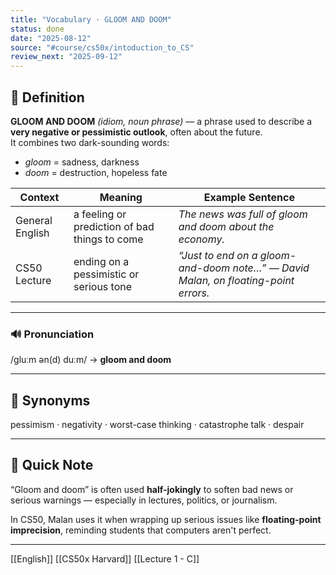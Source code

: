```yaml
---
title: "Vocabulary · GLOOM AND DOOM"
status: done
date: "2025-08-12"
source: "#course/cs50x/intoduction_to_CS"
review_next: "2025-09-12"
---
```

 
## 📖 Definition  
**GLOOM AND DOOM** *(idiom, noun phrase)* — a phrase used to describe a **very negative or pessimistic outlook**, often about the future.  
It combines two dark-sounding words:  
- *gloom* = sadness, darkness  
- *doom* = destruction, hopeless fate  

| Context | Meaning | Example Sentence |
|---------|---------|------------------|
| General English | a feeling or prediction of bad things to come | *The news was full of gloom and doom about the economy.* |
| CS50 Lecture | ending on a pessimistic or serious tone | *“Just to end on a gloom-and-doom note…” — David Malan, on floating-point errors.* |

---

### 🔊 Pronunciation  
/ɡluːm ən(d) duːm/ → **gloom and doom**

---

## 🟰 Synonyms  
pessimism · negativity · worst-case thinking · catastrophe talk · despair

---

## 📝 Quick Note  
“Gloom and doom” is often used **half-jokingly** to soften bad news or serious warnings — especially in lectures, politics, or journalism.

In CS50, Malan uses it when wrapping up serious issues like **floating-point imprecision**, reminding students that computers aren't perfect.

---

[[English]] [[CS50x Harvard]] [[Lecture 1 - C]]